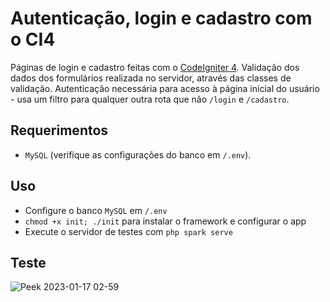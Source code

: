 # Autenticação, login e cadastro com o CI4
Páginas de login e cadastro feitas com o [CodeIgniter 4](https://codeigniter.com/user_guide/intro/index.html). Validação dos dados dos formulários realizada no servidor, através das classes de validação. Autenticação necessária para acesso à página inicial do usuário - usa um filtro para qualquer outra rota que não `/login` e `/cadastro`.
## Requerimentos
- `MySQL` (verifique as configurações do banco em `/.env`).
## Uso
- Configure o banco `MySQL` em `/.env`
- `chmod +x init; ./init` para instalar o framework e configurar o app
- Execute o servidor de testes com `php spark serve`
## Teste
![Peek 2023-01-17 02-59](https://user-images.githubusercontent.com/97701096/212821583-682b2d6d-ec04-41fa-a621-c8ba73cd67e6.gif)
